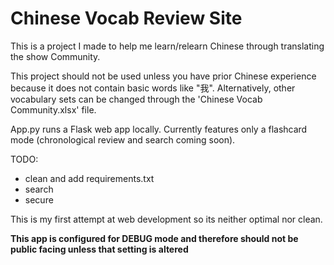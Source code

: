 # Chinese Vocab Review Site

This is a project I made to help me learn/relearn Chinese through translating the show Community.

This project should not be used unless you have prior Chinese experience because it does not contain basic words like "我".
Alternatively, other vocabulary sets can be changed through the 'Chinese Vocab Community.xlsx' file. 

App.py runs a Flask web app locally. Currently features only a flashcard mode (chronological review and search coming soon).


TODO:
- clean and add requirements.txt
- search
- secure

This is my first attempt at web development so its neither optimal nor clean.

**This app is configured for DEBUG mode and therefore should not be public facing unless that setting is altered**